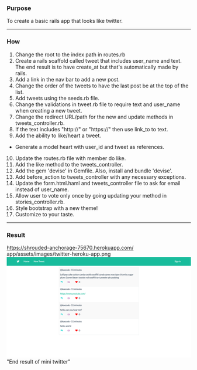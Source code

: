 ### Purpose ###
To create a basic rails app that looks like twitter.

- - - -
### How ###
1. Change the root to the index path in routes.rb
2. Create a rails scaffold called tweet that includes user_name and text. The end result is to have create_at but that's automatically made by rails.
3. Add a link in the nav bar to add a new post.
4. Change the order of the tweets to have the last post be at the top of the list.
5. Add tweets using the seeds.rb file.
6. Change the validations in tweet.rb file to require text and user_name when creating a new tweet.
7. Change the redirect URL/path for the new and update methods in tweets_controller.rb.
8. If the text includes "http://" or "https://" then use link_to to text.
9. Add the ability to like/heart a tweet.
  * Generate a model heart with user_id and tweet as references.
10. Update the routes.rb file with member do like.
11. Add the like method to the tweets_controller.
12. Add the gem 'devise' in Gemfile. Also, install and bundle 'devise'.
13. Add before_action to tweets_controller with any necessary exceptions.
14. Update the form.html.haml and tweets_controller file to ask for email instead of user_name.
15. Allow user to vote only once by going updating your method in stories_controller.rb.
16. Style bootstrap with a new theme!
17. Customize to your taste.

- - - -
### Result ###
https://shrouded-anchorage-75670.herokuapp.com/
app/assets/images/twitter-heroku-app.png
![Alt text](app/assets/images/minitwitter-with-authentication.png) "End result of mini twitter"

